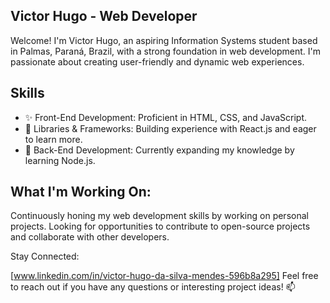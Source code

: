 ## Victor Hugo - Web Developer
Welcome! 
I'm Victor Hugo, an aspiring Information Systems student based in Palmas, Paraná, Brazil, with a strong foundation in web development. I'm passionate about creating user-friendly and dynamic web experiences. 

## Skills
- ✨ Front-End Development: Proficient in HTML, CSS, and JavaScript.
- 🚀 Libraries & Frameworks: Building experience with React.js and eager to learn more.
- 🌱 Back-End Development: Currently expanding my knowledge by learning Node.js.

## What I'm Working On:
Continuously honing my web development skills by working on personal projects.
Looking for opportunities to contribute to open-source projects and collaborate with other developers. 

Stay Connected:

[www.linkedin.com/in/victor-hugo-da-silva-mendes-596b8a295] 
Feel free to reach out if you have any questions or interesting project ideas! 📫
